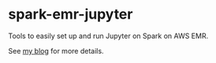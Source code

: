 # spark-emr-jupyter
Tools to easily set up and run Jupyter on Spark on AWS EMR.

See [my blog](https://mikestaszel.com/2017/10/16/jupyter-notebooks-with-pyspark-on-aws-emr/) for more details.
